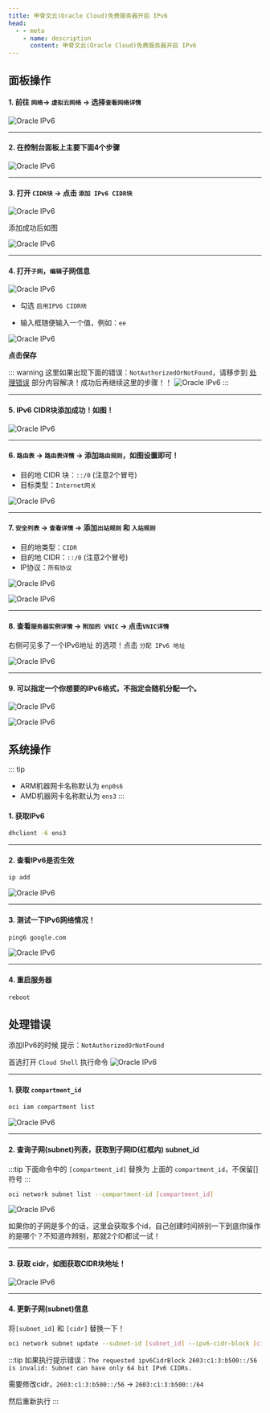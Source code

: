 ```yaml
---
title: 甲骨文云(Oracle Cloud)免费服务器开启 IPv6
head:
  - - meta
    - name: description
      content: 甲骨文云(Oracle Cloud)免费服务器开启 IPv6
---
```


## 面板操作

#### **1. 前往 `网络`-> `虚拟云网络` -> 选择`查看网络详情`**

![Oracle IPv6](https://i.theojs.cn/docs/202406231818861.png)

---

#### **2. 在控制台面板上主要下面4个步骤**

![Oracle IPv6](https://i.theojs.cn/docs/202406231819553.png)

---

#### **3. 打开 `CIDR块` -> 点击 `添加 IPv6 CIDR块`**

![Oracle IPv6](https://i.theojs.cn/docs/202406231820587.png)

添加成功后如图

![Oracle IPv6](https://i.theojs.cn/docs/202406231821399.png)

---

#### **4. 打开`子网`，`编辑`子网信息**

![Oracle IPv6](https://i.theojs.cn/docs/202406231822211.png)

- 勾选 `启用IPV6 CIDR块`

- 输入框随便输入一个值，例如：`ee`

![Oracle IPv6](https://i.theojs.cn/docs/202406231823342.png)

**点击保存**

::: warning
这里如果出现下面的错误：`NotAuthorizedOrNotFound`，请移步到 [处理错误](#处理错误) 部分内容解决！成功后再继续这里的步骤！！
![Oracle IPv6](https://i.theojs.cn/docs/202406231824668.png)
:::

---

#### **5. IPv6 CIDR块添加成功！如图！**

![Oracle IPv6](https://i.theojs.cn/docs/202406231827273.png)

---

#### **6. `路由表` -> `路由表详情` -> 添加`路由规则`，如图设置即可！**

- 目的地 CIDR 块：`::/0` (注意2个冒号)
- 目标类型：`Internet网关`

![Oracle IPv6](https://i.theojs.cn/docs/202406231831909.png)

---

#### **7. `安全列表` -> `查看详情` -> 添加`出站规则` 和 `入站规则`**

- 目的地类型：`CIDR`
- 目的地 CIDR：`::/0` (注意2个冒号)
- IP协议：`所有协议`

![Oracle IPv6](https://i.theojs.cn/docs/202406231831385.png)

![Oracle IPv6](https://i.theojs.cn/docs/202406231831626.png)

---

#### **8. 查看`服务器实例详情` -> `附加的 VNIC` -> 点击`VNIC详情`**

右侧可见多了一个IPv6地址 的选项！点击 `分配 IPv6 地址`

![Oracle IPv6](https://i.theojs.cn/docs/202406231832850.png)

---

#### **9. 可以指定一个你想要的IPv6格式，不指定会随机分配一个。**

![Oracle IPv6](https://i.theojs.cn/docs/202406231833826.png)

![Oracle IPv6](https://i.theojs.cn/docs/202406231833883.png)

## 系统操作

::: tip

- ARM机器网卡名称默认为 `enp0s6`
- AMD机器网卡名称默认为 `ens3`
  :::

#### 1. 获取IPv6

```sh
dhclient -6 ens3
```

---

#### 2. 查看IPv6是否生效

```sh
ip add
```

![Oracle IPv6](https://i.theojs.cn/docs/202406231836653.png)

---

#### 3. 测试一下IPv6网络情况！

```sh
ping6 google.com
```

![Oracle IPv6](https://i.theojs.cn/docs/202406231837145.png)

---

#### 4. 重启服务器

```sh
reboot
```

## 处理错误

添加IPv6的时候 提示：`NotAuthorizedOrNotFound`

首选打开 `Cloud Shell` 执行命令
![Oracle IPv6](https://i.theojs.cn/docs/202406231844976.png)

---

#### 1. 获取 `compartment_id`

```sh
oci iam compartment list
```

![Oracle IPv6](https://i.theojs.cn/docs/202406231844994.png)

---

#### 2. 查询子网(subnet)列表，获取到子网ID(红框内) subnet_id

:::tip
下面命令中的 `[compartment_id]` 替换为 上面的 `compartment_id`，不保留[]符号
:::

```sh
oci network subnet list --compartment-id [compartment_id]
```

![Oracle IPv6](https://i.theojs.cn/docs/202406231846849.png)

如果你的子网是多个的话，这里会获取多个id，自己创建时间辨别一下到底你操作的是哪个？不知道咋辨别，那就2个ID都试一试！

---

#### 3. 获取 cidr，如图获取CIDR块地址！

![Oracle IPv6](https://i.theojs.cn/docs/202406231846612.png)

---

#### 4. 更新子网(subnet)信息

将`[subnet_id]` 和 `[cidr]` 替换一下！

```sh
oci network subnet update --subnet-id [subnet_id] --ipv6-cidr-block [cidr]
```

:::tip
如果执行提示错误：`The requested ipv6CidrBlock 2603:c1:3:b500::/56 is invalid: Subnet can have only 64 bit IPv6 CIDRs.`

需要修改cidr，`2603:c1:3:b500::/56` -> `2603:c1:3:b500::/64`

然后重新执行
:::
